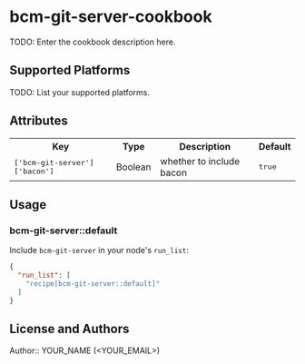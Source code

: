 # bcm-git-server-cookbook

TODO: Enter the cookbook description here.

## Supported Platforms

TODO: List your supported platforms.

## Attributes

<table>
  <tr>
    <th>Key</th>
    <th>Type</th>
    <th>Description</th>
    <th>Default</th>
  </tr>
  <tr>
    <td><tt>['bcm-git-server']['bacon']</tt></td>
    <td>Boolean</td>
    <td>whether to include bacon</td>
    <td><tt>true</tt></td>
  </tr>
</table>

## Usage

### bcm-git-server::default

Include `bcm-git-server` in your node's `run_list`:

```json
{
  "run_list": [
    "recipe[bcm-git-server::default]"
  ]
}
```

## License and Authors

Author:: YOUR_NAME (<YOUR_EMAIL>)
